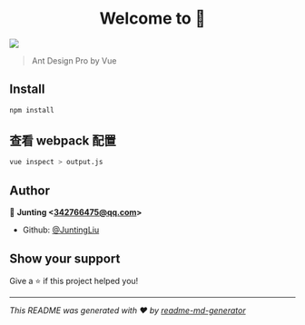<h1 align="center">Welcome to  👋</h1>
<p>
  <img src="https://img.shields.io/badge/version-0.1.0-blue.svg?cacheSeconds=2592000" />
</p>

> Ant Design Pro by Vue

## Install

```sh
npm install
```

## 查看 webpack 配置

```sh
vue inspect > output.js
```

## Author

👤 **Junting &lt;342766475@qq.com&gt;**

* Github: [@JuntingLiu](https://github.com/JuntingLiu)

## Show your support

Give a ⭐️ if this project helped you!

***
_This README was generated with ❤️ by [readme-md-generator](https://github.com/kefranabg/readme-md-generator)_
